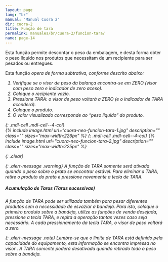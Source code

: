 ```yaml
---
layout: page
lang: "br"
manual: "Manual Cuora 2"
dir: cuora-2
title: Função de tara
permalink: manuales/br/cuora-2/funcion-tara/
name: page-14
---
```

Esta função permite descontar o peso da embalagem, e desta forma obter o peso líquido nos produtos que necessitam de um recipiente para ser pesados ou entregues.

Esta função <i class="systel-tecla-13"/> opera de forma subtrativa, conforme descrito abaixo: 

1. Verifique se o visor de peso da balança encontra-se em ZERO (visor com peso zero e indicador de zero aceso).
2. Coloque o recipiente vazio.
3. Pressione TARA: o visor de peso voltará a ZERO (e o indicador de TARA acenderá).
4. Coloque o produto.
5. O valor visualizado corresponde ao *“peso líquido”* do produto.

{: .mdl-cell .mdl-cell--4-col}  
{% include image.html url="cuora-neo-funcion-tara-1.jpg" description="" class="" sizes="max-width:226px" %}
{: .mdl-cell .mdl-cell--4-col}
{% include image.html url="cuora-neo-funcion-tara-2.jpg" description="" class="" sizes="max-width:225px" %}

{: .clear}

{: .alert-message .warning}
A função de TARA somente será ativada quando o peso sobre o prato se encontrar estável.
Para eliminar a TARA, retire o produto do prato e pressione novamente a tecla de TARA.

##### Acumulação de Taras (Taras sucessivas)
A função de TARA pode ser utilizada também para pesar diferentes produtos sem  a necessidade de esvaziar a bandeja.
Para isto, coloque o primeiro produto sobre a bandeja, utilize as funções de venda desejada, pressione a tecla TARA, e repita a operação tantas vezes caso seja necessário. A cada pressionamento da tecla TARA, o visor de peso voltará a zero.

{: .alert-message .note}
Lembre-se que o limite de TARA está definido pela capacidade do equipamento, esta informação se encontra impressa no visor .
A TARA somente poderá desativada quando retirado todo o peso sobre a bandeja.
